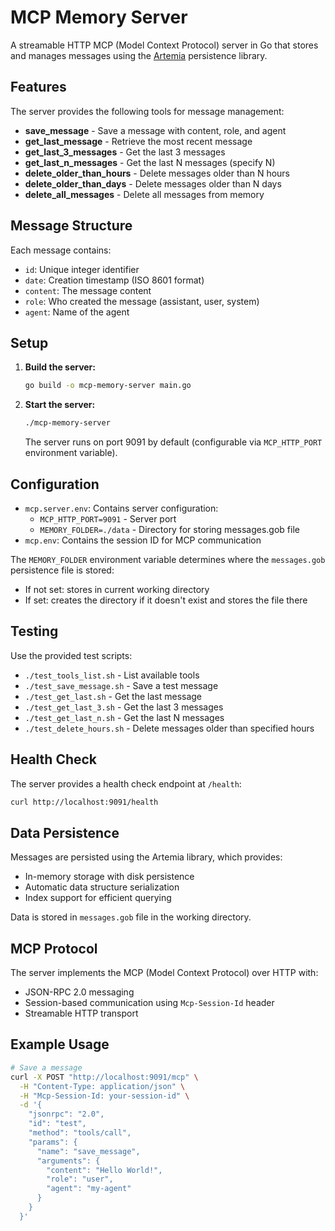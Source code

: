 # MCP Memory Server

A streamable HTTP MCP (Model Context Protocol) server in Go that stores and manages messages using the [Artemia](https://github.com/sea-monkeys/artemia) persistence library.

## Features

The server provides the following tools for message management:

- **save_message** - Save a message with content, role, and agent
- **get_last_message** - Retrieve the most recent message
- **get_last_3_messages** - Get the last 3 messages
- **get_last_n_messages** - Get the last N messages (specify N)
- **delete_older_than_hours** - Delete messages older than N hours
- **delete_older_than_days** - Delete messages older than N days
- **delete_all_messages** - Delete all messages from memory

## Message Structure

Each message contains:
- `id`: Unique integer identifier
- `date`: Creation timestamp (ISO 8601 format)
- `content`: The message content
- `role`: Who created the message (assistant, user, system)
- `agent`: Name of the agent

## Setup

1. **Build the server:**
   ```bash
   go build -o mcp-memory-server main.go
   ```

2. **Start the server:**
   ```bash
   ./mcp-memory-server
   ```
   The server runs on port 9091 by default (configurable via `MCP_HTTP_PORT` environment variable).

## Configuration

- `mcp.server.env`: Contains server configuration:
  - `MCP_HTTP_PORT=9091` - Server port
  - `MEMORY_FOLDER=./data` - Directory for storing messages.gob file
- `mcp.env`: Contains the session ID for MCP communication

The `MEMORY_FOLDER` environment variable determines where the `messages.gob` persistence file is stored:
- If not set: stores in current working directory
- If set: creates the directory if it doesn't exist and stores the file there

## Testing

Use the provided test scripts:

- `./test_tools_list.sh` - List available tools
- `./test_save_message.sh` - Save a test message
- `./test_get_last.sh` - Get the last message
- `./test_get_last_3.sh` - Get the last 3 messages
- `./test_get_last_n.sh` - Get the last N messages
- `./test_delete_hours.sh` - Delete messages older than specified hours

## Health Check

The server provides a health check endpoint at `/health`:

```bash
curl http://localhost:9091/health
```

## Data Persistence

Messages are persisted using the Artemia library, which provides:
- In-memory storage with disk persistence
- Automatic data structure serialization
- Index support for efficient querying

Data is stored in `messages.gob` file in the working directory.

## MCP Protocol

The server implements the MCP (Model Context Protocol) over HTTP with:
- JSON-RPC 2.0 messaging
- Session-based communication using `Mcp-Session-Id` header
- Streamable HTTP transport

## Example Usage

```bash
# Save a message
curl -X POST "http://localhost:9091/mcp" \
  -H "Content-Type: application/json" \
  -H "Mcp-Session-Id: your-session-id" \
  -d '{
    "jsonrpc": "2.0",
    "id": "test",
    "method": "tools/call",
    "params": {
      "name": "save_message",
      "arguments": {
        "content": "Hello World!",
        "role": "user",
        "agent": "my-agent"
      }
    }
  }'
```
